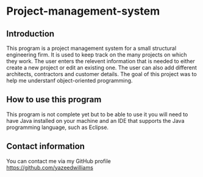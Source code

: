 # Project-management-system

## Introduction 
This program is a project management system for a small structural engineering firm. It is used to keep track on the many projects on which they work. The user enters the relevent
information that is needed to either create a new project or edit an existing one. The user can also add different architects, contractors and customer details. The goal of this
project was to help me understanf object-oriented programming. 

## How to use this program
This program is not complete yet but to be able to use it you will need to have Java installed on your machine and an IDE that supports the Java programming language, such as Eclipse.

## Contact information
You can contact me via my GitHub profile https://github.com/yazeedwilliams
